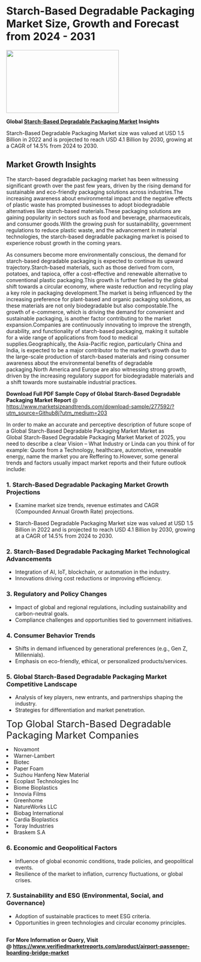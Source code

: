 <H1>Starch-Based Degradable Packaging Market Size, Growth and Forecast from 2024 - 2031</H1><img class="aligncenter size-medium wp-image-584254" src="https://thirdeyenews.in/wp-content/uploads/2024/09/Global-Market-Research-300x168.jpeg" alt="" width="300" height="168" /><p><strong>Global&nbsp;<a href="https://www.marketsizeandtrends.com/download-sample/277592/?utm_source=Github8j?utm_medium=203">Starch-Based Degradable Packaging Market</a> Insights</strong></p><p>Starch-Based Degradable Packaging Market size was valued at USD 1.5 Billion in 2022 and is projected to reach USD 4.1 Billion by 2030, growing at a CAGR of 14.5% from 2024 to 2030.</p><p><h2>Market Growth Insights</h2> <p>The starch-based degradable packaging market has been witnessing significant growth over the past few years, driven by the rising demand for sustainable and eco-friendly packaging solutions across industries.The increasing awareness about environmental impact and the negative effects of plastic waste has prompted businesses to adopt biodegradable alternatives like starch-based materials.These packaging solutions are gaining popularity in sectors such as food and beverage, pharmaceuticals, and consumer goods.With the growing push for sustainability, government regulations to reduce plastic waste, and the advancement in material technologies, the starch-based degradable packaging market is poised to experience robust growth in the coming years.</p> <p>As consumers become more environmentally conscious, the demand for starch-based degradable packaging is expected to continue its upward trajectory.Starch-based materials, such as those derived from corn, potatoes, and tapioca, offer a cost-effective and renewable alternative to conventional plastic packaging.This growth is further fueled by the global shift towards a circular economy, where waste reduction and recycling play a key role in packaging development.The market is being influenced by the increasing preference for plant-based and organic packaging solutions, as these materials are not only biodegradable but also compostable.The growth of e-commerce, which is driving the demand for convenient and sustainable packaging, is another factor contributing to the market expansion.Companies are continuously innovating to improve the strength, durability, and functionality of starch-based packaging, making it suitable for a wide range of applications from food to medical supplies.Geographically, the Asia-Pacific region, particularly China and India, is expected to be a major contributor to the market’s growth due to the large-scale production of starch-based materials and rising consumer awareness about the environmental benefits of degradable packaging.North America and Europe are also witnessing strong growth, driven by the increasing regulatory support for biodegradable materials and a shift towards more sustainable industrial practices.</p> <p><span class=""><strong>Download Full PDF Sample Copy of Global Starch-Based Degradable Packaging Market Report</strong> @ <a href="https://www.marketsizeandtrends.com/download-sample/277592/?utm_source=Github8j?utm_medium=203" target="_blank">https://www.marketsizeandtrends.com/download-sample/277592/?utm_source=Github8j?utm_medium=203</a></span></p><p>In order to make an accurate and perceptive description of future scope of a Global&nbsp;Starch-Based Degradable Packaging Market Market as Global&nbsp;Starch-Based Degradable Packaging Market Market of 2025, you need to describe a clear Vision &ndash; What Industry or Linda can you think of for example: Quote from a Technology, healthcare, automotive, renewable energy, name the market you are Reffering to.However, some general trends and factors usually impact market reports and their future outlook include:</p><h3>1.&nbsp;<strong>Starch-Based Degradable Packaging Market Growth Projections</strong></h3><ul><li>Examine market size trends, revenue estimates and CAGR (Compounded Annual Growth Rate) projections.</li><li><p>Starch-Based Degradable Packaging Market size was valued at USD 1.5 Billion in 2022 and is projected to reach USD 4.1 Billion by 2030, growing at a CAGR of 14.5% from 2024 to 2030.</p></li></ul><h3>2.&nbsp;<strong>Starch-Based Degradable Packaging Market Technological Advancements</strong></h3><ul><li>Integration of AI, IoT, blockchain, or automation in the industry.</li><li>Innovations driving cost reductions or improving efficiency.</li></ul><h3>3.&nbsp;<strong>Regulatory and Policy Changes</strong></h3><ul><li>Impact of global and regional regulations, including sustainability and carbon-neutral goals.</li><li>Compliance challenges and opportunities tied to government initiatives.</li></ul><h3>4.&nbsp;<strong>Consumer Behavior Trends</strong></h3><ul><li>Shifts in demand influenced by generational preferences (e.g., Gen Z, Millennials).</li><li>Emphasis on eco-friendly, ethical, or personalized products/services.</li></ul><h3>5.&nbsp;<strong>Global Starch-Based Degradable Packaging Market Competitive Landscape</strong></h3><ul><li>Analysis of key players, new entrants, and partnerships shaping the industry.</li><li>Strategies for differentiation and market penetration.</li></ul><p data-pm-slice="1 1 []"><span style="color: inherit; font-family: inherit; font-size: 25px;">Top Global Starch-Based Degradable Packaging Market Companies</span></p><div class="" data-test-id=""><p><li>Novamont</li><li> Warner-Lambert</li><li> Biotec</li><li> Paper Foam</li><li> Suzhou Hanfeng New Material</li><li> Ecoplast Technologies Inc</li><li> Biome Bioplastics</li><li> Innovia Films</li><li> Greenhome</li><li> NatureWorks LLC</li><li> Biobag International</li><li> Cardia Bioplastics</li><li> Toray Industries</li><li> Braskem S.A</li></p></div><h3>6.&nbsp;<strong>Economic and Geopolitical Factors</strong></h3><ul><li>Influence of global economic conditions, trade policies, and geopolitical events.</li><li>Resilience of the market to inflation, currency fluctuations, or global crises.</li></ul><h3>7.&nbsp;<strong>Sustainability and ESG (Environmental, Social, and Governance)</strong></h3><ul><li>Adoption of sustainable practices to meet ESG criteria.</li><li>Opportunities in green technologies and circular economy principles.</li></ul><h2><strong style="font-size: 14px;">For More Information or Query, Visit @&nbsp;</strong><a style="background-color: #ffffff; font-size: 14px;" href="https://www.marketsizeandtrends.com/report/starch-based-degradable-packaging-market/" target="_blank">https://www.verifiedmarketreports.com/product/airport-passenger-boarding-bridge-market</a></h2>